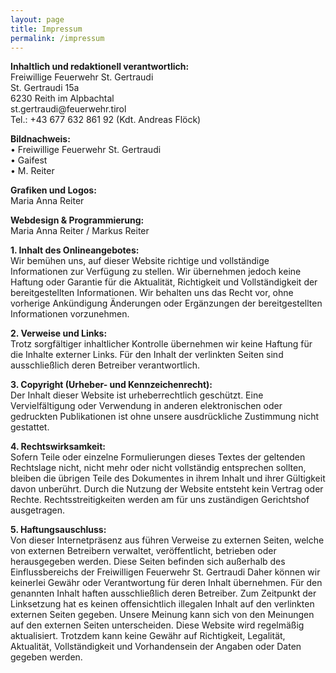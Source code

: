 ```yaml
---
layout: page
title: Impressum
permalink: /impressum
---
```

<p><b>Inhaltlich und redaktionell verantwortlich:</b>
<br>Freiwillige Feuerwehr St. Gertraudi
<br>St. Gertraudi 15a
<br>6230 Reith im Alpbachtal
<br>st.gertraudi@feuerwehr.tirol
<br>Tel.: +43 677 632 861 92 (Kdt. Andreas Flöck)</p>

<p><b>Bildnachweis:</b>
<br>•	Freiwillige Feuerwehr St. Gertraudi
<br>•	Gaifest
<br>•	M. Reiter</p>

<p><b>Grafiken und Logos:</b>
<br>Maria Anna Reiter</p>

<p><b>Webdesign & Programmierung:</b>
<br>Maria Anna Reiter / Markus Reiter</p>

<p><b>1. Inhalt des Onlineangebotes:</b>
<br>Wir bemühen uns, auf dieser Website richtige und vollständige Informationen zur Verfügung zu stellen. Wir übernehmen jedoch keine Haftung oder Garantie für die Aktualität, Richtigkeit und Vollständigkeit der bereitgestellten Informationen. Wir behalten uns das Recht vor, ohne vorherige Ankündigung Änderungen oder Ergänzungen der bereitgestellten Informationen vorzunehmen.</p>

<p><b>2. Verweise und Links:</b>
<br>Trotz sorgfältiger inhaltlicher Kontrolle übernehmen wir keine Haftung für die Inhalte externer Links. Für den Inhalt der verlinkten Seiten sind ausschließlich deren Betreiber verantwortlich.</p>

<p><b>3. Copyright (Urheber- und Kennzeichenrecht):</b>
<br>Der Inhalt dieser Website ist urheberrechtlich geschützt. Eine Vervielfältigung oder Verwendung in anderen elektronischen oder gedruckten Publikationen ist ohne unsere ausdrückliche Zustimmung nicht gestattet.</p>

<p><b>4. Rechtswirksamkeit:</b>
<br>Sofern Teile oder einzelne Formulierungen dieses Textes der geltenden Rechtslage nicht, nicht mehr oder nicht vollständig entsprechen sollten, bleiben die übrigen Teile des Dokumentes in ihrem Inhalt und ihrer Gültigkeit davon unberührt. Durch die Nutzung der Website entsteht kein Vertrag oder Rechte. Rechtsstreitigkeiten werden am für uns zuständigen Gerichtshof ausgetragen.</p>

<p><b>5. Haftungsauschluss:</b>
<br>Von dieser Internetpräsenz aus führen Verweise zu externen Seiten, welche von externen Betreibern verwaltet, veröffentlicht, betrieben oder herausgegeben werden.
Diese Seiten befinden sich außerhalb des Einflussbereichs der Freiwilligen Feuerwehr St. Gertraudi Daher können wir keinerlei Gewähr oder Verantwortung für deren Inhalt übernehmen. Für den genannten Inhalt haften ausschließlich deren Betreiber. Zum Zeitpunkt der Linksetzung hat es keinen offensichtlich illegalen Inhalt auf den verlinkten externen Seiten gegeben.
Unsere Meinung kann sich von den Meinungen auf den externen Seiten unterscheiden. Diese Website wird regelmäßig aktualisiert. Trotzdem kann keine Gewähr auf Richtigkeit, Legalität, Aktualität, Vollständigkeit und Vorhandensein der Angaben oder Daten gegeben werden.</p>

